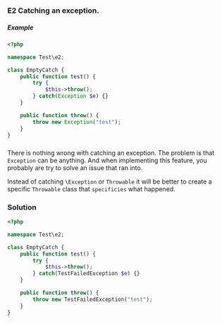 ### E2 Catching an exception.

##### Example
```php
<?php

namespace Test\e2;

class EmptyCatch {
    public function test() {
        try {
            $this->throw();
        } catch(Exception $e) {}
    }

    public function throw() {
        throw new Exception("test");
    }
}
```


##### 

There is nothing wrong with catching an exception. The problem is
that `Exception` can be anything. And when implementing this feature, 
you probably are try to solve an issue that ran into.

Instead of catching `\Exception` or `Throwable` it will be better to create 
a specific `Throwable` class that `specificies` what happened.


### Solution 

```php
<?php

namespace Test\e2;

class EmptyCatch {
    public function test() {
        try {
            $this->throw();
        } catch(TestFailedException $e) {}
    }

    public function throw() {
        throw new TestFailedException("test");
    }
}
`
